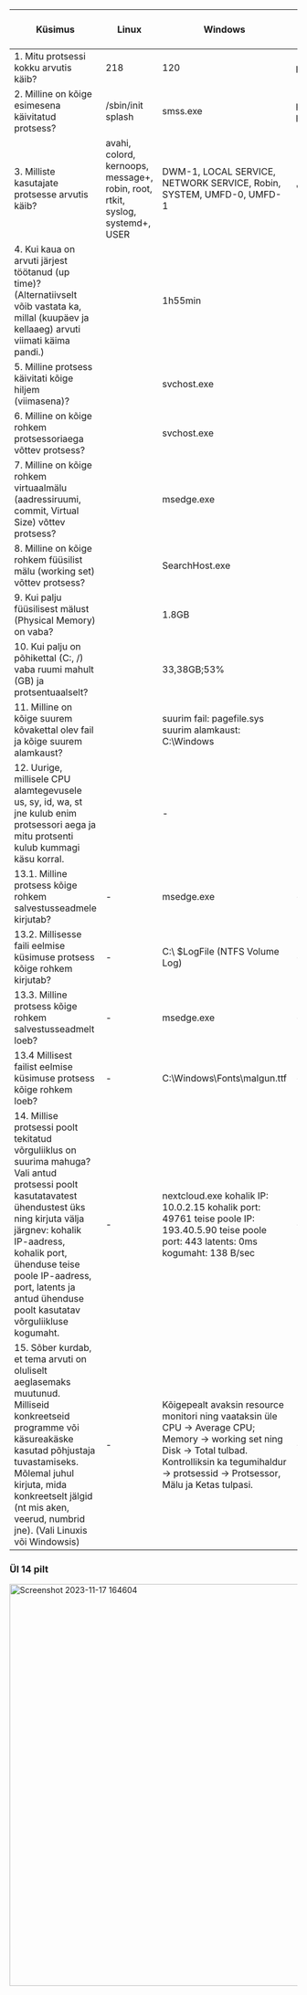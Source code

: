 |  Küsimus |  Linux |  Windows |  Linuxis kasutatud käsklus	 |  Windowsis kasutatud tööriist |
|---|---|---|---|---|
| 1. Mitu protsessi kokku arvutis käib? | 218  |  120 | ps -aux | wc -l  |  Tegumihaldur -> Jõudlus |
| 2. Milline on kõige esimesena käivitatud protsess? | /sbin/init splash  | smss.exe  | ps axo pid,cmd,comm,etime  | process explorer -> start time  |
| 3. Milliste kasutajate protsesse arvutis käib? | avahi, colord, kernoops, message+, robin, root, rtkit, syslog, systemd+, USER  | DWM-1, LOCAL SERVICE, NETWORK SERVICE, Robin, SYSTEM, UMFD-0, UMFD-1  | "(ps aux | cut -d ' ' -f 1 | sort -u)" | Tegumihaldur -> Üksikasjad -> Kasutajanimi |
|4. Kui kaua on arvuti järjest töötanud (up time)? (Alternatiivselt võib vastata ka, millal (kuupäev ja kellaaeg) arvuti viimati käima pandi.)  |   | 1h55min  |   | Tegumihaldur -> Jõudlus -> CPU -> Tööaeg  |
|5. Milline protsess käivitati kõige hiljem (viimasena)? |   | svchost.exe  |   |  process explorer -> start time |
|6. Milline on kõige rohkem protsessoriaega võttev protsess?  |   | svchost.exe  |   |  process explorer -> CPU time |
|7. Milline on kõige rohkem virtuaalmälu (aadressiruumi, commit, Virtual Size) võttev protsess?  |   | msedge.exe  |   | process explorer -> virtual size  |
| 8. Milline on kõige rohkem füüsilist mälu (working set) võttev protsess? |   | SearchHost.exe |   | process explorer -> working set  |
|9. Kui palju füüsilisest mälust (Physical Memory) on vaba?  |   |  1.8GB |   | Tegumihaldur -> jõudlus -> mälu |
| 10. Kui palju on põhikettal (C:, /) vaba ruumi mahult (GB) ja protsentuaalselt? |   | 33,38GB;53%  |   | Kettahaldus  |
|11. Milline on kõige suurem kõvakettal olev fail ja kõige suurem alamkaust?  |   | suurim fail: pagefile.sys     suurim alamkaust: C:\Windows  |   |  WinDirStat |
|12. Uurige, millisele CPU alamtegevusele us, sy, id, wa, st jne kulub enim protsessori aega ja mitu protsenti kulub kummagi käsu korral.  |   | -  |   | -  |
|13.1. Milline protsess kõige rohkem salvestusseadmele kirjutab?  |  - | msedge.exe  | -  | resource monitor -> disk -> write (B/sec)   |
|13.2. Millisesse faili eelmise küsimuse protsess kõige rohkem kirjutab?  |  - |  C:\ $LogFile (NTFS Volume Log) |  - |  resource monitor -> disk -> file |
| 13.3. Milline protsess kõige rohkem salvestusseadmelt loeb? |  - | msedge.exe  | -  | resource monitor -> disk -> write (B/sec)   |
| 13.4 Millisest failist eelmise küsimuse protsess kõige rohkem loeb? | -  | C:\Windows\Fonts\malgun.ttf  |  - | resource monitor -> disk -> file  |
|14. Millise protsessi poolt tekitatud võrguliiklus on suurima mahuga? Vali antud protsessi poolt kasutatavatest ühendustest üks ning kirjuta välja järgnev: kohalik IP-aadress, kohalik port, ühenduse teise poole IP-aadress, port, latents ja antud ühenduse poolt kasutatav võrguliikluse kogumaht. | -  |  nextcloud.exe kohalik IP: 10.0.2.15 kohalik port: 49761 teise poole IP: 193.40.5.90 teise poole port: 443 latents: 0ms kogumaht: 138 B/sec| - |  resource monitor -> network -> network activity ja TCP connections |
|15. Sõber kurdab, et tema arvuti on oluliselt aeglasemaks muutunud. Milliseid konkreetseid programme või käsureakäske kasutad põhjustaja tuvastamiseks. Mõlemal juhul kirjuta, mida konkreetselt jälgid (nt mis aken, veerud, numbrid jne). (Vali Linuxis või Windowsis)  | -  | Kõigepealt avaksin resource monitori ning vaataksin üle CPU -> Average CPU; Memory -> working set ning Disk -> Total tulbad. Kontrolliksin ka tegumihaldur -> protsessid -> Protsessor, Mälu ja Ketas tulpasi.  |  - | resource monitor, tegumihaldur  |

### Ül 14 pilt
<img width="704" alt="Screenshot 2023-11-17 164604" src="https://github.com/RobinHenrik/opsys23/assets/144727763/614263ef-de07-4a69-87d0-36c0fa530b27">


